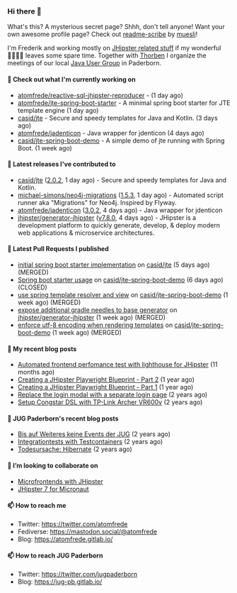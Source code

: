 ### Hi there 👋

What's this? A mysterious secret page? Shhh, don't tell anyone!
Want your own awesome profile page? Check out [readme-scribe](https://github.com/muesli/readme-scribe) by [muesli](https://github.com/muesli)!

I'm Frederik and working mostly on [JHipster related stuff](https://github.com/jhipster/) if my wonderful 👨‍👩‍👧‍👦 leaves some spare time.
Together with [Thorben](https://github.com/thjanssen) I organize the meetings of our local [Java User Group](https://github.com/jugpaderborn) in Paderborn.

#### 👷 Check out what I'm currently working on

- [atomfrede/reactive-sql-jhipster-reproducer](https://github.com/atomfrede/reactive-sql-jhipster-reproducer) -  (1 day ago)
- [atomfrede/jte-spring-boot-starter](https://github.com/atomfrede/jte-spring-boot-starter) - A minimal spring boot starter for JTE template engine (1 day ago)
- [casid/jte](https://github.com/casid/jte) - Secure and speedy templates for Java and Kotlin. (3 days ago)
- [atomfrede/jadenticon](https://github.com/atomfrede/jadenticon) - Java wrapper for jdenticon (4 days ago)
- [casid/jte-spring-boot-demo](https://github.com/casid/jte-spring-boot-demo) - A simple demo of jte running with Spring Boot. (1 week ago)

#### 🔭 Latest releases I've contributed to

- [casid/jte](https://github.com/casid/jte) ([2.0.2](https://github.com/casid/jte/releases/tag/2.0.2), 1 day ago) - Secure and speedy templates for Java and Kotlin.
- [michael-simons/neo4j-migrations](https://github.com/michael-simons/neo4j-migrations) ([1.5.3](https://github.com/michael-simons/neo4j-migrations/releases/tag/1.5.3), 1 day ago) - Automated script runner aka &#34;Migrations&#34; for Neo4j. Inspired by Flyway.
- [atomfrede/jadenticon](https://github.com/atomfrede/jadenticon) ([3.0.2](https://github.com/atomfrede/jadenticon/releases/tag/3.0.2), 4 days ago) - Java wrapper for jdenticon
- [jhipster/generator-jhipster](https://github.com/jhipster/generator-jhipster) ([v7.8.0](https://github.com/jhipster/generator-jhipster/releases/tag/v7.8.0), 4 days ago) - JHipster is a development platform to quickly generate, develop, &amp; deploy modern web applications &amp; microservice architectures.

#### 🔨 Latest Pull Requests I published

- [initial spring boot starter implementation](https://github.com/casid/jte/pull/144) on [casid/jte](https://github.com/casid/jte) (5 days ago) (MERGED)
- [Spring boot starter usage](https://github.com/casid/jte-spring-boot-demo/pull/10) on [casid/jte-spring-boot-demo](https://github.com/casid/jte-spring-boot-demo) (6 days ago) (CLOSED)
- [use spring template resolver and view](https://github.com/casid/jte-spring-boot-demo/pull/9) on [casid/jte-spring-boot-demo](https://github.com/casid/jte-spring-boot-demo) (1 week ago) (MERGED)
- [expose additional gradle needles to base generator](https://github.com/jhipster/generator-jhipster/pull/18213) on [jhipster/generator-jhipster](https://github.com/jhipster/generator-jhipster) (1 week ago) (MERGED)
- [enforce utf-8 encoding when rendering templates](https://github.com/casid/jte-spring-boot-demo/pull/8) on [casid/jte-spring-boot-demo](https://github.com/casid/jte-spring-boot-demo) (1 week ago) (MERGED)

#### 📜 My recent blog posts

- [Automated frontend perfomance test with lighthouse for JHipster](https://atomfrede.gitlab.io/2021/04/automated-frontend-perfomance-test-with-lighthouse-for-jhipster/) (11 months ago)
- [Creating a JHipster Playwright Blueprint - Part 2](https://atomfrede.gitlab.io/2021/03/creating-a-jhipster-playwright-blueprint-part-2/) (1 year ago)
- [Creating a JHipster Playwright Blueprint - Part 1](https://atomfrede.gitlab.io/2021/03/creating-a-jhipster-playwright-blueprint-part-1/) (1 year ago)
- [Replace the login modal with a separate login page](https://atomfrede.gitlab.io/2019/11/replace-the-login-modal-with-a-separate-login-page/) (2 years ago)
- [Setup Congstar DSL with TP-Link Archer VR600v](https://atomfrede.gitlab.io/2019/08/setup-congstar-dsl-with-tp-link-archer-vr600v/) (2 years ago)

#### 📜 JUG Paderborn's recent blog posts

- [Bis auf Weiteres keine Events der JUG](https://jug-pb.gitlab.io/blog/2020/covid-19.html) (2 years ago)
- [Integrationtests with Testcontainers](https://jug-pb.gitlab.io/blog/2020/integrationtests-with-testcontainers.html) (2 years ago)
- [Todesursache: Hibernate](https://jug-pb.gitlab.io/blog/2020/todesursache-hibernate.html) (2 years ago)

#### 👯 I’m looking to collaborate on

- [Microfrontends with JHipster](https://github.com/jhipster/generator-jhipster/issues/10189)
- [JHipster 7 for Micronaut](https://github.com/jhipster/generator-jhipster-micronaut/issues/250)

#### 📫 How to reach me

- Twitter: https://twitter.com/atomfrede
- Fediverse: https://mastodon.social/@atomfrede
- Blog: https://atomfrede.gitlab.io/

#### 📫 How to reach JUG Paderborn

- Twitter: https://twitter.com/jugpaderborn
- Blog: https://jug-pb.gitlab.io/
